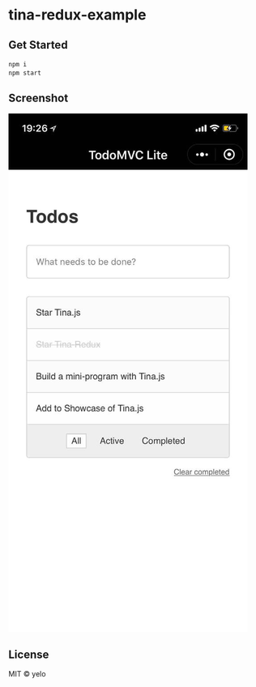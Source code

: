 # tina-redux-example

## Get Started
```bash
npm i
npm start
```

## Screenshot
![](./screenshot.jpg)

## License
MIT &copy; yelo
